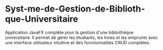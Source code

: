 # Syst-me-de-Gestion-de-Biblioth-que-Universitaire
Application JavaFX complète pour la gestion d'une bibliothèque universitaire. Il permet de gérer les étudiants, les livres et les emprunts avec une interface utilisateur intuitive et des fonctionnalités CRUD complètes.
